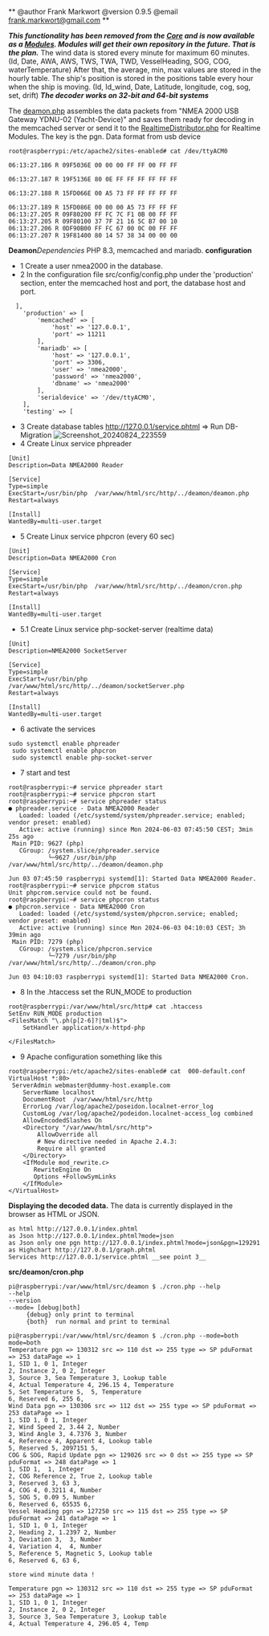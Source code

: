 **
@author Frank Markwort
@version 0.9.5
@email frank.markwort@gmail.com
**

***This functionality has been removed from the [Core](src/Core) and is now available as a [Modules](src/Modules). 
Modules will get their own repository in the future. That is the plan.***
The wind data is stored every minute for maximum 60 minutes.
(Id, Date, AWA, AWS, TWS, TWA, TWD, VesselHeading, SOG, COG, waterTemperature)
After that, the average, min, max values are stored in the hourly table.
The ship's position is stored in the positions table every hour when the ship is moving.
(Id, Id_wind, Date, Latitude, longitude, cog, sog, set, drift)
***The decoder works on 32-bit and 64-bit systems***

The [deamon.php](src/deamon/deamon.php) assembles the data packets from "NMEA 2000 USB Gateway YDNU-02 (Yacht-Device)" and saves them ready for decoding in the memcached server
or send it to the [RealtimeDistributor.php](src/Modules/Internal/RealtimeDistributor.php) for Realtime Modules. The key is the pgn.
Data format from usb device

```
root@raspberrypi:/etc/apache2/sites-enabled# cat /dev/ttyACM0

06:13:27.186 R 09F5036E 00 00 00 FF FF 00 FF FF

06:13:27.187 R 19F5136E 80 0E FF FF FF FF FF FF

06:13:27.188 R 15FD066E 00 A5 73 FF FF FF FF FF

06:13:27.189 R 15FD086E 00 00 00 A5 73 FF FF FF
06:13:27.205 R 09F80200 FF FC 7C F1 0B 00 FF FF
06:13:27.205 R 09F80100 37 7F 21 16 5C B7 00 10
06:13:27.206 R 0DF90B00 FF FC 67 00 0C 00 FF FF
06:13:27.207 R 19F81400 80 14 57 38 34 00 00 00
```

**Deamon**_Dependencies_
PHP 8.3, memcached and mariadb.
**configuration**

- 1 Create a user nmea2000 in the database.
- 2 In the configuration file src/config/config.php under the 'production' section, enter the memcached host and port, 
  the database host and port.

```
  ],
    'production' => [
        'memcached' => [
            'host' => '127.0.0.1',
            'port' => 11211
        ],
        'mariadb' => [
            'host' => '127.0.0.1',
            'port' => 3306,
            'user' => 'nmea2000',
            'password' => 'nmea2000',
            'dbname' => 'nmea2000'
        ],
        'serialdevice' => '/dev/ttyACM0',
    ],
    'testing' => [
```

- 3 Create database tables
  http://127.0.0.1/service.phtml => Run DB-Migration
  ![Screenshot_20240824_223559](https://github.com/user-attachments/assets/a36c53d4-ba42-4900-8d75-88137c6738f8)
- 4 Create Linux service phpreader

```root@raspberrypi:~#
[Unit]
Description=Data NMEA2000 Reader

[Service]
Type=simple
ExecStart=/usr/bin/php  /var/www/html/src/http/../deamon/deamon.php
Restart=always

[Install]
WantedBy=multi-user.target
```

- 5 Create Linux service phpcron (every 60 sec)

```root@raspberrypi:~#
[Unit]
Description=Data NMEA2000 Cron

[Service]
Type=simple
ExecStart=/usr/bin/php  /var/www/html/src/http/../deamon/cron.php
Restart=always

[Install]
WantedBy=multi-user.target
```

- 5.1 Create Linux service php-socket-server (realtime data)

```root@raspberrypi:~#
[Unit]
Description=NMEA2000 SocketServer

[Service]
Type=simple
ExecStart=/usr/bin/php  /var/www/html/src/http/../deamon/socketServer.php
Restart=always

[Install]
WantedBy=multi-user.target
```

- 6 activate the services

```
sudo systemctl enable phpreader
 sudo systemctl enable phpcron
 sudo systemctl enable php-socket-server
```

- 7 start and test

```
root@raspberrypi:~# service phpreader start
root@raspberrypi:~# service phpcron start
root@raspberrypi:~# service phpreader status
● phpreader.service - Data NMEA2000 Reader
   Loaded: loaded (/etc/systemd/system/phpreader.service; enabled; vendor preset: enabled)
   Active: active (running) since Mon 2024-06-03 07:45:50 CEST; 3min 25s ago
 Main PID: 9627 (php)
   CGroup: /system.slice/phpreader.service
           └─9627 /usr/bin/php /var/www/html/src/http/../deamon/deamon.php

Jun 03 07:45:50 raspberrypi systemd[1]: Started Data NMEA2000 Reader.
root@raspberrypi:~# service phpcrom status
Unit phpcrom.service could not be found.
root@raspberrypi:~# service phpcron status
● phpcron.service - Data NMEA2000 Cron
   Loaded: loaded (/etc/systemd/system/phpcron.service; enabled; vendor preset: enabled)
   Active: active (running) since Mon 2024-06-03 04:10:03 CEST; 3h 39min ago
 Main PID: 7279 (php)
   CGroup: /system.slice/phpcron.service
           └─7279 /usr/bin/php /var/www/html/src/http/../deamon/cron.php

Jun 03 04:10:03 raspberrypi systemd[1]: Started Data NMEA2000 Cron.
```

- 8 In the .htaccess set the RUN_MODE to production

```
root@raspberrypi:/var/www/html/src/http# cat .htaccess
SetEnv RUN_MODE production
<FilesMatch "\.ph(p[2-6]?|tml)$">
    SetHandler application/x-httpd-php

</FilesMatch>
```

- 9 Apache configuration something like this

```
root@raspberrypi:/etc/apache2/sites-enabled# cat  000-default.conf 
VirtualHost *:80>
 ServerAdmin webmaster@dummy-host.example.com
    ServerName localhost 
    DocumentRoot  /var/www/html/src/http  
    ErrorLog /var/log/apache2/poseidon.localnet-error_log
    CustomLog /var/log/apache2/podeidon.localnet-access_log combined
    AllowEncodedSlashes On
    <Directory "/var/www/html/src/http">
        AllowOverride all
        # New directive needed in Apache 2.4.3:
        Require all granted  
    </Directory>
    <IfModule mod_rewrite.c>
       RewriteEngine On
       Options +FollowSymLinks
    </IfModule>
</VirtualHost>
```

**Displaying the decoded data.**
The data is currently displayed in the browser as HTML or JSON.

```
as html http://127.0.0.1/index.phtml
as Json http://127.0.0.1/index.phtml?mode=json
as Json only one pgn http://127.0.0.1/index.phtml?mode=json&pgn=129291
as Highchart http://127.0.0.1/graph.phtml
Services http://127.0.0.1/service.phtml __see point 3__
```

**src/deamon/cron.php**

```
pi@raspberrypi:/var/www/html/src/deamon $ ./cron.php --help
--help
--version
--mode= [debug|both]
     {debug} only print to terminal
     {both}  run normal and print to terminal

pi@raspberrypi:/var/www/html/src/deamon $ ./cron.php --mode=both
mode=both
Temperature pgn => 130312 src => 110 dst => 255 type => SP pduFormat => 253 dataPage => 1
1, SID 1, 0 1, Integer
2, Instance 2, 0 2, Integer
3, Source 3, Sea Temperature 3, Lookup table
4, Actual Temperature 4, 296.15 4, Temperature
5, Set Temperature 5,  5, Temperature
6, Reserved 6, 255 6, 
Wind Data pgn => 130306 src => 112 dst => 255 type => SP pduFormat => 253 dataPage => 1
1, SID 1, 0 1, Integer
2, Wind Speed 2, 3.44 2, Number
3, Wind Angle 3, 4.7376 3, Number
4, Reference 4, Apparent 4, Lookup table
5, Reserved 5, 2097151 5, 
COG & SOG, Rapid Update pgn => 129026 src => 0 dst => 255 type => SP pduFormat => 248 dataPage => 1
1, SID 1,  1, Integer
2, COG Reference 2, True 2, Lookup table
3, Reserved 3, 63 3, 
4, COG 4, 0.3211 4, Number
5, SOG 5, 0.09 5, Number
6, Reserved 6, 65535 6, 
Vessel Heading pgn => 127250 src => 115 dst => 255 type => SP pduFormat => 241 dataPage => 1
1, SID 1, 0 1, Integer
2, Heading 2, 1.2397 2, Number
3, Deviation 3,  3, Number
4, Variation 4,  4, Number
5, Reference 5, Magnetic 5, Lookup table
6, Reserved 6, 63 6, 

store wind minute data !

Temperature pgn => 130312 src => 110 dst => 255 type => SP pduFormat => 253 dataPage => 1
1, SID 1, 0 1, Integer
2, Instance 2, 0 2, Integer
3, Source 3, Sea Temperature 3, Lookup table
4, Actual Temperature 4, 296.05 4, Temp  
```
